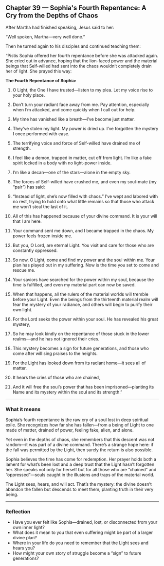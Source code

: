 ## Chapter 39 — Sophia's Fourth Repentance: A Cry from the Depths of Chaos

After Martha had finished speaking, Jesus said to her:

“Well spoken, Martha—very well done.”

Then he turned again to his disciples and continued teaching them:

“Pistis Sophia offered her fourth repentance before she was attacked again. She cried out in advance, hoping that the lion-faced power and the material beings that Self-willed had sent into the chaos wouldn’t completely drain her of light. She prayed this way:

**The Fourth Repentance of Sophia:**

1. O Light, the One I have trusted—listen to my plea. Let my voice rise to your holy place.

2. Don’t turn your radiant face away from me. Pay attention, especially when I’m attacked, and come quickly when I call out for help.

3. My time has vanished like a breath—I’ve become just matter.

4. They’ve stolen my light. My power is dried up. I’ve forgotten the mystery I once performed with ease.

5. The terrifying voice and force of Self-willed have drained me of strength.

6. I feel like a demon, trapped in matter, cut off from light. I’m like a fake spirit locked in a body with no light-power inside.

7. I’m like a decan—one of the stars—alone in the empty sky.

8. The forces of Self-willed have crushed me, and even my soul-mate (my “pair”) has said:

9. “Instead of light, she’s now filled with chaos.” I’ve wept and labored with no rest, trying to hold onto what little remains so that those who attack me won’t steal the last of it.

10. All of this has happened because of your divine command. It is your will that I am here.

11. Your command sent me down, and I became trapped in the chaos. My power feels frozen inside me.

12. But you, O Lord, are eternal Light. You visit and care for those who are constantly oppressed.

13. So now, O Light, come and find my power and the soul within me. Your plan has played out in my suffering. Now is the time you set to come and rescue me.

14. Your saviors have searched for the power within my soul, because the time is fulfilled, and even my material part can now be saved.

15. When that happens, all the rulers of the material worlds will tremble before your Light. Even the beings from the thirteenth material realm will fear the mystery of your radiance, and others will begin to purify their own light.

16. For the Lord seeks the power within your soul. He has revealed his great mystery,

17. So he may look kindly on the repentance of those stuck in the lower realms—and he has not ignored their cries.

18. This mystery becomes a sign for future generations, and those who come after will sing praises to the heights.

19. For the Light has looked down from its radiant home—it sees all of matter.

20. It hears the cries of those who are chained,

21. And it will free the soul’s power that has been imprisoned—planting its Name and its mystery within the soul and its strength.”

---

### What it means

Sophia’s fourth repentance is the raw cry of a soul lost in deep spiritual exile. She recognizes how far she has fallen—from a being of Light to one made of matter, drained of power, feeling fake, alien, and alone.

Yet even in the depths of chaos, she remembers that this descent was not random—it was part of a divine command. There’s a strange hope here: if the fall was permitted by the Light, then surely the return is also possible.

Sophia believes the time has come for redemption. Her prayer holds both a lament for what’s been lost and a deep trust that the Light hasn’t forgotten her. She speaks not only for herself but for all those who are “chained” and “oppressed”—souls caught in the illusions and traps of the material world.

The Light sees, hears, and will act. That’s the mystery: the divine doesn’t abandon the fallen but descends to meet them, planting truth in their very being.

---

### Reflection

* Have you ever felt like Sophia—drained, lost, or disconnected from your own inner light?
* What does it mean to you that even suffering might be part of a larger divine plan?
* Where in your life do you need to remember that the Light sees and hears you?
* How might your own story of struggle become a “sign” to future generations?

